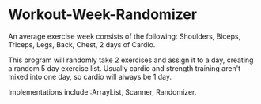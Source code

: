 # Workout-Week-Randomizer

An average exercise week consists of the following: 
Shoulders, Biceps, Triceps, Legs, Back, Chest, 2 days of Cardio.

This program will randomly take 2 exercises and assign it to a day, creating a random 5 day exercise list.
Usually cardio and strength training aren't mixed into one day, so cardio will always be 1 day. 

Implementations include :ArrayList, Scanner, Randomizer.
